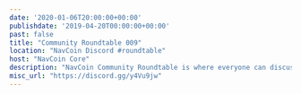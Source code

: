 ```yaml
---
date: '2020-01-06T20:00:00+00:00'
publishdate: '2019-04-20T00:00:00+00:00'
past: false
title: "Community Roundtable 009"
location: "NavCoin Discord #roundtable"
host: "NavCoin Core"
description: "NavCoin Community Roundtable is where everyone can discuss what's going on in the project and how we can work together. The roundtables will be held at 8pm GMT on the first Monday of every month on the NavCoin Discord server, channel #roundtable."
misc_url: "https://discord.gg/y4Vu9jw"
---
```

